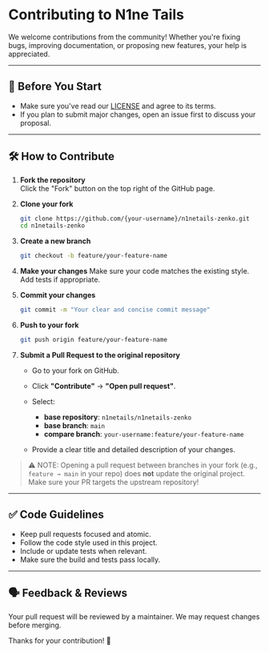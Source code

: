 # Contributing to N1ne Tails

We welcome contributions from the community! Whether you're fixing bugs, improving documentation, or proposing new features, your help is appreciated.

---

## 🧰 Before You Start

- Make sure you've read our [LICENSE](./LICENSE) and agree to its terms.
- If you plan to submit major changes, open an issue first to discuss your proposal.

---

## 🛠 How to Contribute

1. **Fork the repository**  
   Click the "Fork" button on the top right of the GitHub page.

2. **Clone your fork**
   ```bash
   git clone https://github.com/{your-username}/n1netails-zenko.git
   cd n1netails-zenko
   ```
3. **Create a new branch**
   ```bash
   git checkout -b feature/your-feature-name
   ```
4. **Make your changes**
   Make sure your code matches the existing style. Add tests if appropriate.
5. **Commit your changes**
   ```bash
   git commit -m "Your clear and concise commit message"
   ````
6. **Push to your fork**
    ```bash
    git push origin feature/your-feature-name
    ```
7. **Submit a Pull Request to the original repository**

    * Go to your fork on GitHub.
    * Click **"Contribute"** → **"Open pull request"**.
    * Select:

        * **base repository**: `n1netails/n1netails-zenko`
        * **base branch**: `main`
        * **compare branch**: `your-username:feature/your-feature-name`
    * Provide a clear title and detailed description of your changes.

> ⚠️ NOTE: Opening a pull request between branches in your fork (e.g., `feature → main` in your repo) does **not** update the original project. Make sure your PR targets the upstream repository!

---

## ✅ Code Guidelines

* Keep pull requests focused and atomic.
* Follow the code style used in this project.
* Include or update tests when relevant.
* Make sure the build and tests pass locally.

---

## 🗣 Feedback & Reviews

Your pull request will be reviewed by a maintainer. We may request changes before merging.

Thanks for your contribution! 🚀
